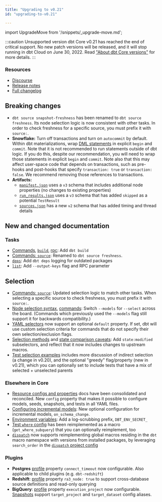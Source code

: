 ```yaml
---
title: "Upgrading to v0.21"
id: "upgrading-to-v0.21"

---
```


import UpgradeMove from '/snippets/_upgrade-move.md';

<UpgradeMove />


:::caution Unsupported version
dbt Core v0.21 has reached the end of critical support. No new patch versions will be released, and it will stop running in dbt Cloud on June 30, 2022. Read ["About dbt Core versions"](/docs/dbt-versions/core) for more details.
:::

### Resources

- [Discourse](https://discourse.getdbt.com/t/3077)
- [Release notes](https://github.com/dbt-labs/dbt-core/releases/tag/v0.21.0)
- [Full changelog](https://github.com/dbt-labs/dbt-core/blob/0.21.latest/CHANGELOG.md)

## Breaking changes

- `dbt source snapshot-freshness` has been renamed to `dbt source freshness`. Its node selection logic is now consistent with other tasks. In order to check freshness for a specific source, you must prefix it with `source:`.
- **Snowflake:** Turn off transactions and turn on `autocommit` by default. Within dbt materializations, wrap [DML statements](https://stackoverflow.com/a/44796508) in explicit `begin` and `commit`. Note that it is not recommended to run <Term id="dml" /> statements outside of dbt <Term id="materialization" /> logic. If you do this, despite our recommendation, you will need to wrap those statements in explicit `begin` and `commit`. Note also that this may affect user-space code that depends on transactions, such as pre-hooks and post-hooks that specify `transaction: true` or `transaction: false`. We recommend removing those references to transactions.
- **Artifacts:**
    - [`manifest.json`](/reference/artifacts/manifest-json) uses a `v3` schema that includes additional node properties (no changes to existing properties)
    - [`run_results.json`](/reference/artifacts/run-results-json) uses a `v3` schema that has added `skipped` as a potential `TestResult`
    - [`sources.json`](/reference/artifacts/sources-json) has a new `v2` schema that has added timing and thread details

## New and changed documentation

### Tasks
- [Commands](/reference/dbt-commands), [`build`](/reference/commands/build), [rpc](/reference/commands/rpc): Add `dbt build`
- [Commands: `source`](/reference/commands/source): Renamed to `dbt source freshness`.
- [`deps`](/reference/commands/deps): Add `dbt deps` logging for outdated packages
- [`list`](/reference/commands/list): Add `--output-keys` flag and RPC parameter

## Selection
- [Commands: `source`](/reference/commands/source): Updated selection logic to match other tasks. When selecting a specific source to check freshness, you must prefix it with `source:`.
- [Node selection syntax](/reference/node-selection/syntax), [commands](/reference/dbt-commands): Switch `--models` for `--select` across the board. (Commands which previously used the `--models` flag still support it for backwards compatibility.)
- [YAML selectors](/reference/node-selection/yaml-selectors#default) now support an optional `default` property. If set, dbt will use custom selection criteria for commands that do not specify their own selection/exclusion flags.
- [Selection methods](/reference/node-selection/methods) and [state comparison caveats](/reference/node-selection/state-comparison-caveats): Add `state:modified` subselectors, and reflect that it now includes changes to upstream macros.
- [Test selection examples](/reference/node-selection/test-selection-examples) includes more discussion of indirect selection (a change in v0.20), and the optional "greedy" flag/property (new in v0.21), which you can optionally set to include tests that have a mix of selected + unselected parents

### Elsewhere in Core
- [Resource configs and properties](/reference/configs-and-properties) docs have been consolidated and reconciled. New `config` property that makes it possible to configure models, seeds, snapshots, and tests in all YAML files.
- [Configuring incremental models](/docs/build/incremental-models): New optional configuration for incremental models, `on_schema_change`.
- [Environment variables](/reference/dbt-jinja-functions/env_var): Add a log-scrubbing prefix, `DBT_ENV_SECRET_`
- [Test `where` config](/reference/resource-configs/where) has been reimplemented as a macro (`get_where_subquery`) that you can optionally reimplement, too
- [`dispatch`](/reference/dbt-jinja-functions/dispatch) now supports reimplementing global macros residing in the `dbt` macro namespace with versions from installed packages, by leveraging `search_order` in the [`dispatch` project config](/reference/project-configs/dispatch-config)

### Plugins
- **Postgres** [profile](/docs/core/connect-data-platform/postgres-setup) property `connect_timeout` now configurable. Also applicable to child plugins (e.g. `dbt-redshift`)
- **Redshift**: [profile](/docs/core/connect-data-platform/redshift-setup) property `ra3_node: true` to support cross-database source definitions and read-only querying
- **BigQuery**: [profile](/docs/core/connect-data-platform/bigquery-setup) property `execution_project` now configurable. [Snapshots](/docs/build/snapshots) support `target_project` and `target_dataset` config aliases.
